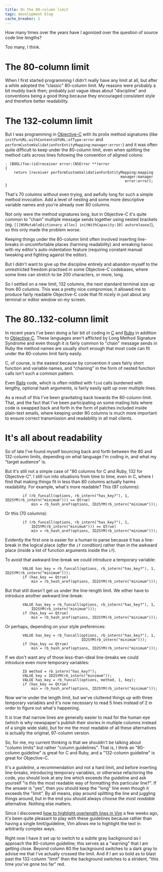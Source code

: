 ```yaml
---
title: On the 80-column limit
tags: development blog
cache_breaker: 1
---
```


How many times over the years have I agonized over the question of source code line lengths?

Too many, I think.

# The 80-column limit

When I first started programming I didn't really have any limit at all, but after a while adopted the "classic" 80-column limit. My reasons were probably a bit muddy back then; probably just vague ideas about "discipline" and conventions being a good thing because they encouraged consistent style and therefore better readability.

# The 132-column limit

But I was programming in [Objective-C](/wiki/Objective-C) with its prolix method signatures (like `initForURL:withContentsOfURL:ofType:error` and `performCustomValidationForEntityMapping:manager:error:`) and it was often quite difficult to keep under the 80-column limit, even when splitting the method calls across lines following the convention of aligned colons:

    - (BOOL)foo:(id)receiver error:(NSError **)error
    {
        return [receiver performCustomValidationForEntityMapping:mapping
                                                         manager:manager
                                                           error:error];
    }

That's 70 columns without even trying, and awfully long for such a simple method invocation. Add a level of nesting and some more descriptive variable names and you're already over 80 columns.

Not only were the method signatures long, but in Objective-C it's quite common to "chain" multiple message sends together using nested brackets (eg. `[[[NSMutableDictionary alloc] initWithCapacity:10] autorelease]`), so this only made the problem worse.

Keeping things under the 80-column limit often involved inserting line-breaks in uncomfortable places (harming readability) and wreaking havoc with my editor's auto-indentation feature (requiring constant manual tweaking and fighting against the editor).

But I didn't want to give up the discipline entirely and abandon myself to the unrestricted freedom practised in some Objective-C codebases, where some lines can stretch to be 200 characters, or more, long.

So I settled on a new limit, 132 columns, the next standard terminal size up from 80 columns. This was a pretty nice compromise; it allowed me to produce fairly readable Objective-C code that fit nicely in just about any terminal or editor window on my screen.

# The 80..132-column limit

In recent years I've been doing a fair bit of coding in [C](/wiki/C) and [Ruby](/wiki/Ruby) in addition to [Objective-C](/wiki/Objective-C). These languages aren't afflicted by Long Method Signature Syndrome and even though it *is* fairly common to "chain" message sends in Ruby the method names are usually short enough that most code can fit under the 80-column limit fairly easily.

C, of course, is the easiest because by convention it uses fairly short function and variable names, and "chaining" in the form of nested function calls isn't such a common pattern.

Even [Rails](/wiki/Rails) code, which is often riddled with `find` calls burdened with lengthy, optional hash arguments, is fairly easily split up over multiple lines.

As a result of this I've been gravitating back towards the 80-column limit. That, and the fact that I've been participating on some mailing lists where code is swapped back and forth in the form of patches included inside plain-text emails, where keeping under 80 columns is much more important to ensure correct transmission and readability in all mail clients.

# It's all about readability

So of late I've found myself bouncing back and forth between the 80 and 132-column limits, depending on what language I'm coding in, and what my "target audience" is.

But it's still not a simple case of "80 columns for C and Ruby, 132 for Objective-C". I still run into situations from time to time, even in C, where I find that making things fit in less than 80 columns actually harms readability. For example, what's more readable? This (97 columns):

            if (rb_funcall(options, rb_intern("has_key?"), 1, ID2SYM(rb_intern("minimum"))) == Qtrue)
                min = rb_hash_aref(options, ID2SYM(rb_intern("minimum")));

Or this (70 columns):

            if (rb_funcall(options, rb_intern("has_key?"), 1,
                ID2SYM(rb_intern("minimum"))) == Qtrue)
                min = rb_hash_aref(options, ID2SYM(rb_intern("minimum")));

Evidently the first one is easier for a human to parse because it has a line-break in the logical place (*after* the `if` condition) rather than in the awkward place (inside a list of function arguments inside the `if`).

To avoid that awkward line-break we could introduce a temporary variable:

            VALUE has_key = rb_funcall(options, rb_intern("has_key?"), 1, ID2SYM(rb_intern("minimum")));
            if (has_key == Qtrue)
                min = rb_hash_aref(options, ID2SYM(rb_intern("minimum")));

But that still doesn't get us under the line-length limit. We either have to introduce another awkward line-break:

            VALUE has_key = rb_funcall(options, rb_intern("has_key?"), 1,
                ID2SYM(rb_intern("minimum")));
            if (has_key == Qtrue)
                min = rb_hash_aref(options, ID2SYM(rb_intern("minimum")));

Or perhaps, depending on your style preferences:

            VALUE has_key = rb_funcall(options, rb_intern("has_key?"), 1,
                                       ID2SYM(rb_intern("minimum")));
            if (has_key == Qtrue)
                min = rb_hash_aref(options, ID2SYM(rb_intern("minimum")));

If we don't want any of those less-than-ideal line-breaks we could introduce even more temporary variables:

            ID method = rb_intern("has_key?");
            VALUE key = ID2SYM(rb_intern("minimum"));
            VALUE has_key = rb_funcall(options, method, 1, key);
            if (has_key == Qtrue)
                min = rb_hash_aref(options, ID2SYM(rb_intern("minimum")));

Now we're under the length limit, but we've cluttered things up with three temporary variables and it's now necessary to read 5 lines instead of 2 in order to figure out what's happening.

It *is* true that narrow lines are generally easier to read for the human eye (which is why newspaper's publish their stories in multiple columns instead of a single wide slab), but for me the most readable of all these alternatives is actually the original, 97-column version.

So, for me, my current thinking is that we shouldn't be talking about "column limits" but rather "column guidelines". That is, I think an "80-column guideline" is great for C and Ruby, and a "132-column guideline" is great for Objective-C.

It's a *guideline*, a recommendation and not a hard limit, and before inserting line-breaks, introducing temporary variables, or otherwise refactoring the code, you should look at any line which exceeds the guideline and ask yourself "is this the most readable way of formatting this particular line?". If the answer is "yes", then you should keep the "long" line even though it exceeds the "limit". By all means, play around splitting the line and juggling things around, but in the end you should always choose the most *readable* alternative. Nothing else matters.

Since I discovered [how to highlight overlength lines in Vim](/blog/highlighting-overlength-lines-in-vim) a few weeks ago, it's been quite pleasant to play with these guidelines because rather than having a single limit/guideline, Vim allows me to highlight the text in arbitrarily complex ways.

Right now I have it set up to switch to a subtle gray background as I approach the 80-column guideline; this serves as a "warning" that I am getting close. Beyond column 80 the background switches to a dark gray to advise me that I've actually crossed the limit. And if I am so bold as to blast past the 132-column "limit" then the background switches to a strident, "this time you've gone too far" red.
